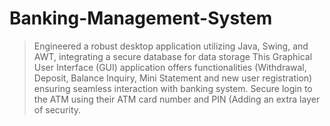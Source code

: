# Banking-Management-System
>Engineered a robust desktop application utilizing Java, Swing, and AWT, integrating a secure database
 for data storage
>This Graphical User Interface (GUI) application offers functionalities (Withdrawal, Deposit, Balance
 Inquiry, Mini Statement and new user registration) ensuring seamless interaction with banking
 system.
>Secure login to the ATM using their ATM card number and PIN (Adding an extra layer of security.

